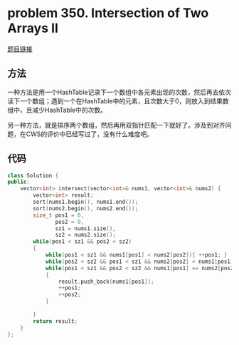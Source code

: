 # problem 350. Intersection of Two Arrays II

[题目链接](https://leetcode.com/problems/intersection-of-two-arrays-ii/)

## 方法

一种方法是用一个HashTable记录下一个数组中各元素出现的次数，然后再去依次读下一个数组；遇到一个在HashTable中的元素，且次数大于0，则放入到结果数组中，且减少HashTable中的次数。

另一种方法，就是排序两个数组，然后再用双指针匹配一下就好了。涉及到对齐问题，在CWS的评价中已经写过了，没有什么难度吧。


## 代码

```C++
class Solution {
public:
    vector<int> intersect(vector<int>& nums1, vector<int>& nums2) {
        vector<int> result;
        sort(nums1.begin(), nums1.end());
        sort(nums2.begin(), nums2.end());
        size_t pos1 = 0,
               pos2 = 0,
               sz1 = nums1.size(),
               sz2 = nums2.size();
        while(pos1 < sz1 && pos2 < sz2)
        {
            while(pos1 < sz1 && nums1[pos1] < nums2[pos2]){ ++pos1; }
            while(pos2 < sz2 && pos1 < sz1 && nums2[pos2] < nums1[pos1]){ ++pos2; }
            while(pos1 < sz1 && pos2 < sz2 && nums1[pos1] == nums2[pos2])
            {
                result.push_back(nums1[pos1]);
                ++pos1;
                ++pos2;
            }
            
        }
        return result;
    }
};
```